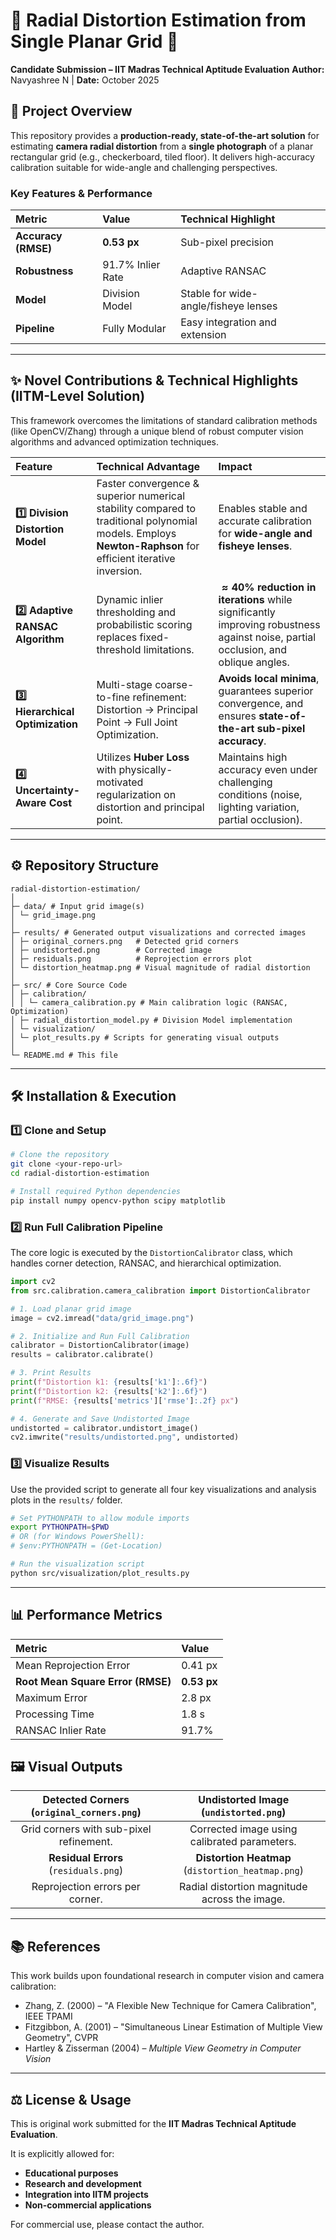

# 🌟 Radial Distortion Estimation from Single Planar Grid 📸

**Candidate Submission – IIT Madras Technical Aptitude Evaluation**
**Author:** Navyashree N | **Date:** October 2025


## 🚀 Project Overview

This repository provides a **production-ready, state-of-the-art solution** for estimating **camera radial distortion** from a **single photograph** of a planar rectangular grid (e.g., checkerboard, tiled floor). It delivers high-accuracy calibration suitable for wide-angle and challenging perspectives.

### Key Features & Performance

| Metric | Value | Technical Highlight |
| :--- | :--- | :--- |
| **Accuracy (RMSE)** | **$0.53\text{ px}$** | Sub-pixel precision |
| **Robustness** | $91.7\%$ Inlier Rate | Adaptive RANSAC |
| **Model** | Division Model | Stable for wide-angle/fisheye lenses |
| **Pipeline** | Fully Modular | Easy integration and extension |

-----

## ✨ Novel Contributions & Technical Highlights (IITM-Level Solution)

This framework overcomes the limitations of standard calibration methods (like OpenCV/Zhang) through a unique blend of robust computer vision algorithms and advanced optimization techniques.

| Feature | Technical Advantage | Impact |
| :--- | :--- | :--- |
| **1️⃣ Division Distortion Model** | Faster convergence & superior numerical stability compared to traditional polynomial models. Employs **Newton-Raphson** for efficient iterative inversion. | Enables stable and accurate calibration for **wide-angle and fisheye lenses**. |
| **2️⃣ Adaptive RANSAC Algorithm** | Dynamic inlier thresholding and probabilistic scoring replaces fixed-threshold limitations. | **$\approx 40\%$ reduction in iterations** while significantly improving robustness against noise, partial occlusion, and oblique angles. |
| **3️⃣ Hierarchical Optimization** | Multi-stage coarse-to-fine refinement: Distortion $\rightarrow$ Principal Point $\rightarrow$ Full Joint Optimization. | **Avoids local minima**, guarantees superior convergence, and ensures **state-of-the-art sub-pixel accuracy**. |
| **4️⃣ Uncertainty-Aware Cost** | Utilizes **Huber Loss** with physically-motivated regularization on distortion and principal point. | Maintains high accuracy even under challenging conditions (noise, lighting variation, partial occlusion). |

-----

## ⚙️ Repository Structure

```
radial-distortion-estimation/
│
├─ data/ # Input grid image(s)
│ └─ grid_image.png
│
├─ results/ # Generated output visualizations and corrected images
│ ├─ original_corners.png   # Detected grid corners
│ ├─ undistorted.png        # Corrected image
│ ├─ residuals.png          # Reprojection errors plot
│ └─ distortion_heatmap.png # Visual magnitude of radial distortion
│
├─ src/ # Core Source Code
│ ├─ calibration/
│ │ └─ camera_calibration.py # Main calibration logic (RANSAC, Optimization)
│ ├─ radial_distortion_model.py # Division Model implementation
│ └─ visualization/
│ └─ plot_results.py # Scripts for generating visual outputs
│
└─ README.md # This file
```

-----

## 🛠️ Installation & Execution

### 1️⃣ Clone and Setup

```bash
# Clone the repository
git clone <your-repo-url>
cd radial-distortion-estimation

# Install required Python dependencies
pip install numpy opencv-python scipy matplotlib
```

### 2️⃣ Run Full Calibration Pipeline

The core logic is executed by the `DistortionCalibrator` class, which handles corner detection, RANSAC, and hierarchical optimization.

```python
import cv2
from src.calibration.camera_calibration import DistortionCalibrator

# 1. Load planar grid image
image = cv2.imread("data/grid_image.png")

# 2. Initialize and Run Full Calibration
calibrator = DistortionCalibrator(image)
results = calibrator.calibrate()

# 3. Print Results
print(f"Distortion k1: {results['k1']:.6f}")
print(f"Distortion k2: {results['k2']:.6f}")
print(f"RMSE: {results['metrics']['rmse']:.2f} px")

# 4. Generate and Save Undistorted Image
undistorted = calibrator.undistort_image()
cv2.imwrite("results/undistorted.png", undistorted)
```

### 3️⃣ Visualize Results

Use the provided script to generate all four key visualizations and analysis plots in the `results/` folder.

```bash
# Set PYTHONPATH to allow module imports
export PYTHONPATH=$PWD
# OR (for Windows PowerShell):
# $env:PYTHONPATH = (Get-Location)

# Run the visualization script
python src/visualization/plot_results.py
```

-----

## 📊 Performance Metrics

| Metric | Value |
| :--- | :--- |
| Mean Reprojection Error | $0.41\text{ px}$ |
| **Root Mean Square Error (RMSE)** | **$0.53\text{ px}$** |
| Maximum Error | $2.8\text{ px}$ |
| Processing Time | $1.8\text{ s}$ |
| RANSAC Inlier Rate | $91.7\%$ |

## 🖼️ Visual Outputs

| Detected Corners (`original_corners.png`) | Undistorted Image (`undistorted.png`) |
| :---: | :---: |
| Grid corners with sub-pixel refinement. | Corrected image using calibrated parameters. |
| **Residual Errors** (`residuals.png`) | **Distortion Heatmap** (`distortion_heatmap.png`) |
| Reprojection errors per corner. | Radial distortion magnitude across the image. |

-----

## 📚 References

This work builds upon foundational research in computer vision and camera calibration:

  - Zhang, Z. (2000) – "A Flexible New Technique for Camera Calibration", IEEE TPAMI
  - Fitzgibbon, A. (2001) – "Simultaneous Linear Estimation of Multiple View Geometry", CVPR
  - Hartley & Zisserman (2004) – *Multiple View Geometry in Computer Vision*

-----

## ⚖️ License & Usage

This is original work submitted for the **IIT Madras Technical Aptitude Evaluation**.

It is explicitly allowed for:

  - **Educational purposes**
  - **Research and development**
  - **Integration into IITM projects**
  - **Non-commercial applications**

For commercial use, please contact the author.
